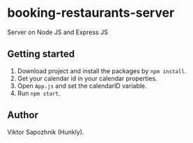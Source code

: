 # booking-restaurants-server

Server on Node JS and Express JS

## Getting started

1. Download project and install the packages by `npm install`.
2. Get your calendar id in your calendar properties.
3. Open `App.js` and set the calendarID variable.
4. Run `npm start`.

## Author 
Viktor Sapozhnik (Hunkly).

